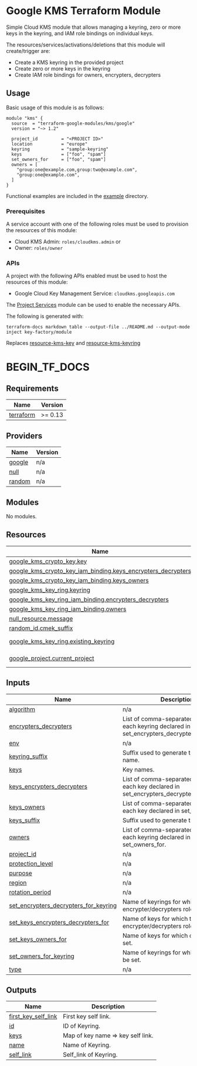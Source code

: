 # Google KMS Terraform Module

Simple Cloud KMS module that allows managing a keyring, zero or more keys in the keyring, and IAM role bindings on individual keys.

The resources/services/activations/deletions that this module will create/trigger are:

- Create a KMS keyring in the provided project
- Create zero or more keys in the keyring
- Create IAM role bindings for owners, encrypters, decrypters

## Usage

Basic usage of this module is as follows:

```hcl
module "kms" {
  source  = "terraform-google-modules/kms/google"
  version = "~> 1.2"

  project_id         = "<PROJECT ID>"
  location           = "europe"
  keyring            = "sample-keyring"
  keys               = ["foo", "spam"]
  set_owners_for     = ["foo", "spam"]
  owners = [
    "group:one@example.com,group:two@example.com",
    "group:one@example.com",
  ]
}
```

Functional examples are included in the
[example](./example/) directory.

### Prerequisites

A service account with one of the following roles must be used to provision
the resources of this module:

- Cloud KMS Admin: `roles/cloudkms.admin` or
- Owner: `roles/owner`

### APIs

A project with the following APIs enabled must be used to host the
resources of this module:

- Google Cloud Key Management Service: `cloudkms.googleapis.com`

The [Project Services](../project-services/) module can be used to enable the necessary APIs.


The following is generated with:
```
terraform-docs markdown table --output-file ../README.md --output-mode inject key-factory/module
```


Replaces [resource-kms-key](../resource-kms-key/) and [resource-kms-keyring](../resource-kms-keyring/)
# BEGIN_TF_DOCS

<!-- BEGIN_TF_DOCS -->
## Requirements

| Name | Version |
|------|---------|
| <a name="requirement_terraform"></a> [terraform](#requirement\_terraform) | >= 0.13 |

## Providers

| Name | Version |
|------|---------|
| <a name="provider_google"></a> [google](#provider\_google) | n/a |
| <a name="provider_null"></a> [null](#provider\_null) | n/a |
| <a name="provider_random"></a> [random](#provider\_random) | n/a |

## Modules

No modules.

## Resources

| Name | Type |
|------|------|
| [google_kms_crypto_key.key](https://registry.terraform.io/providers/hashicorp/google/latest/docs/resources/kms_crypto_key) | resource |
| [google_kms_crypto_key_iam_binding.keys_encrypters_decrypters](https://registry.terraform.io/providers/hashicorp/google/latest/docs/resources/kms_crypto_key_iam_binding) | resource |
| [google_kms_crypto_key_iam_binding.keys_owners](https://registry.terraform.io/providers/hashicorp/google/latest/docs/resources/kms_crypto_key_iam_binding) | resource |
| [google_kms_key_ring.keyring](https://registry.terraform.io/providers/hashicorp/google/latest/docs/resources/kms_key_ring) | resource |
| [google_kms_key_ring_iam_binding.encrypters_decrypters](https://registry.terraform.io/providers/hashicorp/google/latest/docs/resources/kms_key_ring_iam_binding) | resource |
| [google_kms_key_ring_iam_binding.owners](https://registry.terraform.io/providers/hashicorp/google/latest/docs/resources/kms_key_ring_iam_binding) | resource |
| [null_resource.message](https://registry.terraform.io/providers/hashicorp/null/latest/docs/resources/resource) | resource |
| [random_id.cmek_suffix](https://registry.terraform.io/providers/hashicorp/random/latest/docs/resources/id) | resource |
| [google_kms_key_ring.existing_keyring](https://registry.terraform.io/providers/hashicorp/google/latest/docs/data-sources/kms_key_ring) | data source |
| [google_project.current_project](https://registry.terraform.io/providers/hashicorp/google/latest/docs/data-sources/project) | data source |

## Inputs

| Name | Description | Type | Default | Required |
|------|-------------|------|---------|:--------:|
| <a name="input_algorithm"></a> [algorithm](#input\_algorithm) | n/a | `string` | `"GOOGLE_SYMMETRIC_ENCRYPTION"` | no |
| <a name="input_encrypters_decrypters"></a> [encrypters\_decrypters](#input\_encrypters\_decrypters) | List of comma-separated owners for each keyring declared in set\_encrypters\_decrypters\_for\_keyring. | `string` | `""` | no |
| <a name="input_env"></a> [env](#input\_env) | n/a | `any` | n/a | yes |
| <a name="input_keyring_suffix"></a> [keyring\_suffix](#input\_keyring\_suffix) | Suffix used to generate the keyring name. | `string` | `"keyring"` | no |
| <a name="input_keys"></a> [keys](#input\_keys) | Key names. | `list(string)` | `[]` | no |
| <a name="input_keys_encrypters_decrypters"></a> [keys\_encrypters\_decrypters](#input\_keys\_encrypters\_decrypters) | List of comma-separated owners for each key declared in set\_encrypters\_decrypters\_for. | `list(string)` | `[]` | no |
| <a name="input_keys_owners"></a> [keys\_owners](#input\_keys\_owners) | List of comma-separated owners for each key declared in set\_owners\_for. | `list(string)` | `[]` | no |
| <a name="input_keys_suffix"></a> [keys\_suffix](#input\_keys\_suffix) | Suffix used to generate the key name. | `string` | `""` | no |
| <a name="input_owners"></a> [owners](#input\_owners) | List of comma-separated owners for each keyring declared in set\_owners\_for. | `string` | `""` | no |
| <a name="input_project_id"></a> [project\_id](#input\_project\_id) | n/a | `string` | n/a | yes |
| <a name="input_protection_level"></a> [protection\_level](#input\_protection\_level) | n/a | `string` | `"SOFTWARE"` | no |
| <a name="input_purpose"></a> [purpose](#input\_purpose) | n/a | `string` | `"ENCRYPT_DECRYPT"` | no |
| <a name="input_region"></a> [region](#input\_region) | n/a | `string` | `"australia-southeast1"` | no |
| <a name="input_rotation_period"></a> [rotation\_period](#input\_rotation\_period) | n/a | `string` | `"31560000s"` | no |
| <a name="input_set_encrypters_decrypters_for_keyring"></a> [set\_encrypters\_decrypters\_for\_keyring](#input\_set\_encrypters\_decrypters\_for\_keyring) | Name of keyrings for which the encrypter/decrypters role will be set. | `bool` | `false` | no |
| <a name="input_set_keys_encrypters_decrypters_for"></a> [set\_keys\_encrypters\_decrypters\_for](#input\_set\_keys\_encrypters\_decrypters\_for) | Name of keys for which the encrypter/decrypters role will be set. | `list(string)` | `[]` | no |
| <a name="input_set_keys_owners_for"></a> [set\_keys\_owners\_for](#input\_set\_keys\_owners\_for) | Name of keys for which owners will be set. | `list(string)` | `[]` | no |
| <a name="input_set_owners_for_keyring"></a> [set\_owners\_for\_keyring](#input\_set\_owners\_for\_keyring) | Name of keyrings for which owners will be set. | `bool` | `false` | no |
| <a name="input_type"></a> [type](#input\_type) | n/a | `any` | n/a | yes |

## Outputs

| Name | Description |
|------|-------------|
| <a name="output_first_key_self_link"></a> [first\_key\_self\_link](#output\_first\_key\_self\_link) | First key self link. |
| <a name="output_id"></a> [id](#output\_id) | ID of Keyring. |
| <a name="output_keys"></a> [keys](#output\_keys) | Map of key name => key self link. |
| <a name="output_name"></a> [name](#output\_name) | Name of Keyring. |
| <a name="output_self_link"></a> [self\_link](#output\_self\_link) | Self\_link of Keyring. |
<!-- END_TF_DOCS -->